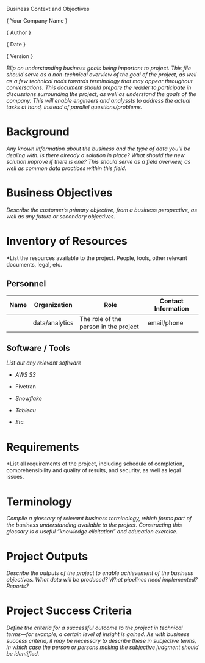 Business Context and Objectives

{ Your Company Name }

{ Author  }

{ Date }

{ Version }



*Blip on understanding business goals being important to project. This file should serve as a non-technical overview of the goal of the project, as well as a few technical nods towards terminology that may appear throughout conversations. This document should prepare the reader to participate in discussions surrounding the project, as well as understand the goals of the company. This will enable engineers and analyssts to address the actual tasks at hand, instead of parallel questions/problems.*


# Background

*Any known information about the business and the type of data you'll be dealing with. Is there already a solution in place? What should
the new solution improve if there is one? This should serve as a field overview, as well as common data practices within this field.*

# Business Objectives

*Describe the customer’s primary objective, from a business perspective, as well as any future or secondary objectives.*

# Inventory of Resources

*List the resources available to the project. People, tools, other relevant documents, legal, etc.

## Personnel

| Name | Organization   | Role                                  | Contact Information |
|------|----------------|---------------------------------------|---------------------|
|      | data/analytics | The role of the person in the project | email/phone         |



## Software / Tools

*List out any relevant software*

-   *AWS S3*

-   Fivetran

-   *Snowflake*

-   *Tableau*

-   *Etc.*

# Requirements

*List all requirements of the project, including schedule of completion,
comprehensibility and quality of results, and security, as well as legal
issues. 


# Terminology

*Compile a glossary of relevant business terminology, which forms part
of the business understanding available to the project. Constructing
this glossary is a useful “knowledge elicitation” and education
exercise.*



# Project Outputs

*Describe the outputs of the project to enable achievement of the
business objectives. What data will be produced? What pipelines need
implemented? Reports?*

# Project Success Criteria

*Define the criteria for a successful outcome to the project in
technical terms—for example, a certain level of insight is gained. As
with business success criteria, it may be necessary to describe these in
subjective terms, in which case the person or persons making the
subjective judgment should be identified.*
